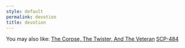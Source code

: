 ```yaml
---
style: default
permalink: devotion
title: devotion
---
```

You may also like:
[The Corpse, The Twister, And The Veteran](http://scp-wiki.net/the-corpse-the-twister-and-the-veteran)
[SCP-484](http://scp-wiki.net/scp-484)